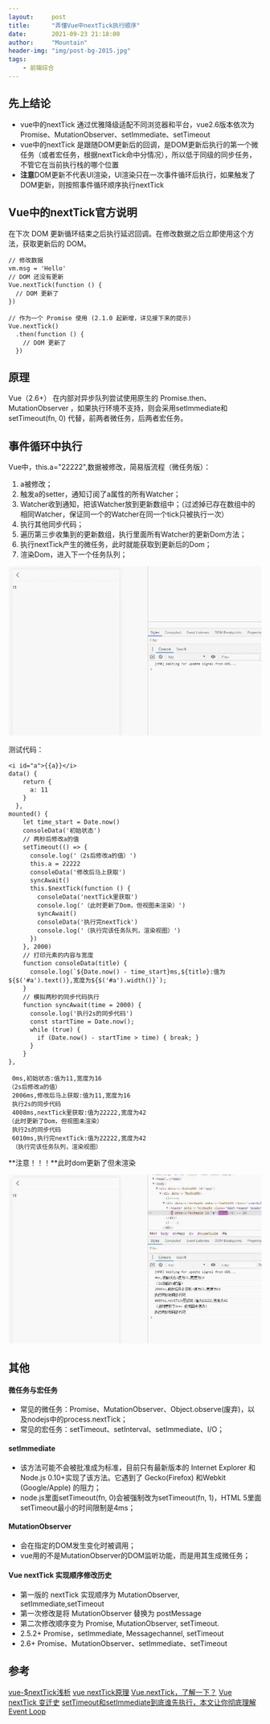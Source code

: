 ```yaml
---
layout:     post
title:      "弄懂Vue中nextTick执行顺序"
date:       2021-09-23 21:18:00
author:     "Mountain"
header-img: "img/post-bg-2015.jpg"
tags:
    - 前端综合
---
```


## 先上结论
- vue中的nextTick 通过优雅降级适配不同浏览器和平台，vue2.6版本依次为Promise、MutationObserver、setImmediate、setTimeout
- vue中的nextTick 是跟随DOM更新后的回调，是DOM更新后执行的第一个微任务（或者宏任务，根据nextTick命中分情况），所以低于同级的同步任务，不管它在当前执行栈的哪个位置
- **注意**DOM更新不代表UI渲染，UI渲染只在一次事件循环后执行，如果触发了DOM更新，则按照事件循环顺序执行nextTick

## Vue中的nextTick官方说明

在下次 DOM 更新循环结束之后执行延迟回调。在修改数据之后立即使用这个方法，获取更新后的 DOM。

```
// 修改数据
vm.msg = 'Hello'
// DOM 还没有更新
Vue.nextTick(function () {
  // DOM 更新了
})

// 作为一个 Promise 使用 (2.1.0 起新增，详见接下来的提示)
Vue.nextTick()
  .then(function () {
    // DOM 更新了
  })
```

## 原理

Vue（2.6+） 在内部对异步队列尝试使用原生的 Promise.then、MutationObserver ，如果执行环境不支持，则会采用setImmediate和setTimeout(fn, 0) 代替，前两者微任务，后两者宏任务。

## 事件循环中执行

Vue中，this.a="22222",数据被修改，简易版流程（微任务版）：

1. a被修改；
2. 触发a的setter，通知订阅了a属性的所有Watcher；
3. Watcher收到通知，把该Watcher放到更新数组中；（过滤掉已存在数组中的相同Watcher，保证同一个的Watcher在同一个tick只被执行一次）
4. 执行其他同步代码；
5. 遍历第三步收集到的更新数组，执行里面所有Watcher的更新Dom方法；
6. 执行nextTick产生的微任务，此时就能获取到更新后的Dom；
7. 渲染Dom，进入下一个任务队列；

![nextTick在事件循环中执行](..\img\in-post\nextTick\nextTick演示.webp)

测试代码：

```
<i id="a">{{a}}</i>
data() {
    return {
      a: 11
    }
  },
mounted() {
    let time_start = Date.now()
    consoleData('初始状态')
    // 两秒后修改a的值
    setTimeout(() => {
      console.log('（2s后修改a的值）')
      this.a = 22222
      consoleData('修改后马上获取')
      syncAwait()
      this.$nextTick(function () {
        consoleData('nextTick里获取')
        console.log('（此时更新了Dom，但视图未渲染）')
        syncAwait()
        consoleData('执行完nextTick')
        console.log('（执行完该任务队列，渲染视图）')
      })
    }, 2000)
    // 打印元素的内容与宽度
    function consoleData(title) {
      console.log(`${Date.now() - time_start}ms,${title}:值为${$('#a').text()},宽度为${$('#a').width()}`);
    }
    // 模拟两秒的同步代码执行
    function syncAwait(time = 2000) {
      console.log('执行2s的同步代码')
      const startTime = Date.now();
      while (true) {
        if (Date.now() - startTime > time) { break; }
      }
    }
},
  
 0ms,初始状态:值为11,宽度为16
（2s后修改a的值）
 2006ms,修改后马上获取:值为11,宽度为16
 执行2s的同步代码
 4008ms,nextTick里获取:值为22222,宽度为42
（此时更新了Dom，但视图未渲染）
 执行2s的同步代码
 6010ms,执行完nextTick:值为22222,宽度为42
 （执行完该任务队列，渲染视图）

```

**注意！！！**此时dom更新了但未渲染

![dom更新了但没渲染](..\img\in-post\nextTick\dom更新了但没渲染.webp)



## 其他

#### 微任务与宏任务

- 常见的微任务：Promise、MutationObserver、Object.observe(废弃)，以及nodejs中的process.nextTick；
- 常见的宏任务：setTimeout、setInterval、setImmediate、I/O；

#### setImmediate

- 该方法可能不会被批准成为标准，目前只有最新版本的 Internet Explorer 和Node.js 0.10+实现了该方法。它遇到了 Gecko(Firefox) 和Webkit (Google/Apple) 的阻力；
- node.js里面setTimeout(fn, 0)会被强制改为setTimeout(fn, 1)，HTML 5里面setTimeout最小的时间限制是4ms；

#### MutationObserver

- 会在指定的DOM发生变化时被调用；
- vue用的不是MutationObserver的DOM监听功能，而是用其生成微任务；

#### Vue nextTick 实现顺序修改历史

- 第一版的 nextTick 实现顺序为 MutationObserver, setImmediate,setTimeout
- 第一次修改是将 MutationObserver 替换为 postMessage
- 第二次修改顺序变为 Promise, MutationObserver, setTimeout.
- 2.5.2+ Promise，setImmediate, Messagechannel, setTimeout
- 2.6+ Promise、MutationObserver、setImmediate、setTimeout



## 参考

[vue-$nextTick浅析](https://www.jianshu.com/u/7fcd83fb01b5)
[vue nextTick原理](https://links.jianshu.com/go?to=https%3A%2F%2Fjuejin.im%2Fpost%2F6880710529355251726)
[Vue.nextTick，了解一下？](https://links.jianshu.com/go?to=https%3A%2F%2Fjuejin.im%2Fpost%2F6844904000542736398%23heading-0)
[Vue nextTick 变迁史](https://links.jianshu.com/go?to=https%3A%2F%2Fjuejin.im%2Fpost%2F6844903876584275976)
[setTimeout和setImmediate到底谁先执行，本文让你彻底理解Event Loop](https://links.jianshu.com/go?to=https%3A%2F%2Fjuejin.im%2Fpost%2F6844904100195205133)

